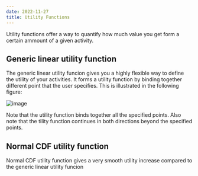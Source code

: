 ```yaml
---
date: 2022-11-27
title: Utility Functions
---
```

Utility functions offer a way to quantify how much value you get form a certain ammount of a given activity. 

## Generic linear utility function

The generic linear utility funcion gives you a highly flexible way to define the utility of your activities. It forms a utility function by binding together different point that the user specifies. This is illustrated in the following figure: 

![image](https://user-images.githubusercontent.com/44125052/204151819-26852b1b-b32f-4d83-a508-3b5334ddc1f5.png)

Note that the utility function binds together all the specified points. Also note that the tility function continues in both directions beyond the specified points. 

## Normal CDF utility function

Normal CDF utility function gives a very smooth utility increase compared to the generic linear utility funcion 
